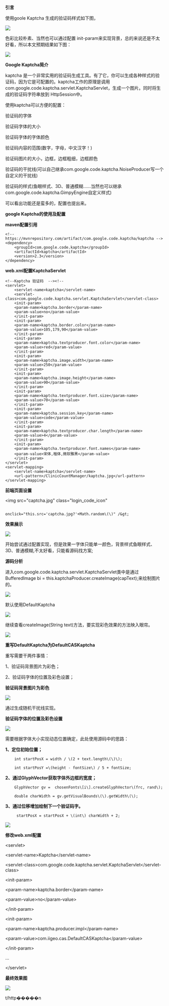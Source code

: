 **引言**

使用goole Kaptcha 生成的验证码样式如下图，

![](file:///C:\Users\WANGXB~1\AppData\Local\Temp\ksohtml\wpsDD37.tmp.jpg)

色彩比较朴素、当然也可以通过配置 init-param来实现背景，总的来说还是不太好看，所以本文预期结果如下图：

![](file:///C:\Users\WANGXB~1\AppData\Local\Temp\ksohtml\wpsDD38.tmp.jpg)

**Google Kaptcha简介**

kaptcha 是一个非常实用的验证码生成工具。有了它，你可以生成各种样式的验证码，因为它是可配置的。kaptcha工作的原理是调用 com.google.code.kaptcha.servlet.KaptchaServlet，生成一个图片。同时将生成的验证码字符串放到 HttpSession中。

使用kaptcha可以方便的配置：

验证码的字体

验证码字体的大小

验证码字体的字体颜色

验证码内容的范围\(数字，字母，中文汉字！\)

验证码图片的大小，边框，边框粗细，边框颜色

验证码的干扰线\(可以自己继承com.google.code.kaptcha.NoiseProducer写一个自定义的干扰线\)

验证码的样式\(鱼眼样式、3D、普通模糊……当然也可以继承com.google.code.kaptcha.GimpyEngine自定义样式\)

可以看出功能还是蛮多的，配置也提出来。

**google Kaptcha的使用及配置**

**maven配置引用**

```
<!-- https://mvnrepository.com/artifact/com.google.code.kaptcha/kaptcha -->
<dependency>
    <groupId>com.google.code.kaptcha</groupId>
    <artifactId>kaptcha</artifactId>
    <version>2.3</version>
</dependency>
```

**web.xml配置KaptchaServlet**

```
<!--Kaptcha 验证码  --><!--
<servlet>
    <servlet-name>kaptcha</servlet-name>
    <servlet-class>com.google.code.kaptcha.servlet.KaptchaServlet</servlet-class>
    <init-param>
    <param-name>kaptcha.border</param-name>
    <param-value>no</param-value>
    </init-param>
    <init-param>
    <param-name>kaptcha.border.color</param-name>
    <param-value>105,179,90</param-value>
    </init-param>
    <init-param>
    <param-name>kaptcha.textproducer.font.color</param-name>
    <param-value>red</param-value>
    </init-param>
    <init-param>
    <param-name>kaptcha.image.width</param-name>
    <param-value>250</param-value>
    </init-param>
    <init-param>
    <param-name>kaptcha.image.height</param-name>
    <param-value>90</param-value>
    </init-param>
    <init-param>
    <param-name>kaptcha.textproducer.font.size</param-name>
    <param-value>70</param-value>
    </init-param>
    <init-param>
    <param-name>kaptcha.session.key</param-name>
    <param-value>code</param-value>
    </init-param>
    <init-param>
    <param-name>kaptcha.textproducer.char.length</param-name>
    <param-value>4</param-value>
    </init-param>
    <init-param>
    <param-name>kaptcha.textproducer.font.names</param-name>
    <param-value>宋体,楷体,微软雅黑</param-value>
    </init-param>
</servlet>
<servlet-mapping>
    <servlet-name>kaptcha</servlet-name>
    <url-pattern>/ClinicCountManager/kaptcha.jpg</url-pattern>
</servlet-mapping>
```

**前端页面设置**

&lt;img src="captcha.jpg" class="login\_code\_icon"

```
                            onclick="this.src='captcha.jpg?'+Math.random\(\)" /&gt;
```

**效果展示**

![](file:///C:\Users\WANGXB~1\AppData\Local\Temp\ksohtml\wpsDD39.tmp.jpg)

开始尝试通过配置实现，但是效果一字体只能单一颜色，背景样式鱼眼样式、3D、普通模糊,不太好看，只能看源码找方案;

**源码分析**

进入com.google.code.kaptcha.servlet.KaptchaServlet类中是通过BufferedImage bi = this.kaptchaProducer.createImage\(capText\);来绘制图片的。

![](file:///C:\Users\WANGXB~1\AppData\Local\Temp\ksohtml\wpsDD3A.tmp.jpg)

默认使用DefaultKaptcha

![](file:///C:\Users\WANGXB~1\AppData\Local\Temp\ksohtml\wpsDD3B.tmp.jpg)

继续查看createImage\(String text\)方法，要实现彩色效果的方法映入眼帘。

![](file:///C:\Users\WANGXB~1\AppData\Local\Temp\ksohtml\wpsDD4C.tmp.jpg)

**重写DefaultKaptcha为DefaultCASKaptcha**

重写需要干两件事情：

1、验证码背景图片为彩色；

2、验证码字体的位置及彩色设置；

**验证码背景图片为彩色**

![](file:///C:\Users\WANGXB~1\AppData\Local\Temp\ksohtml\wpsDD4D.tmp.jpg)

通过生成随机干扰线实现。

**验证码字体的位置及彩色设置**

![](file:///C:\Users\WANGXB~1\AppData\Local\Temp\ksohtml\wpsDD4E.tmp.jpg)

需要根据字体大小实现动态位置确定，此处使用源码中的思路：

**1、定位初始位置；**

```
    int startPosX = width / \(2 + text.length\(\)\);

    int startPosY =\(height - fontSize\) / 5 + fontSize;
```

**2、通过GlyphVector获取字体外边框的宽度；**

```
    GlyphVector gv =  chosenFonts\[i\].createGlyphVector\(frc, rand\);

    double charWidth = gv.getVisualBounds\(\).getWidth\(\);
```

**3、通过位移增加绘制下一个验证码字。**

```
     startPosX = startPosX + \(int\) charWidth + 2;
```

![](file:///C:\Users\WANGXB~1\AppData\Local\Temp\ksohtml\wpsDD5F.tmp.jpg)

**修改web.xml配置**

&lt;servlet&gt;

&lt;servlet-name&gt;Kaptcha&lt;/servlet-name&gt;

&lt;servlet-class&gt;com.google.code.kaptcha.servlet.KaptchaServlet&lt;/servlet-class&gt;

&lt;init-param&gt;

&lt;param-name&gt;kaptcha.border&lt;/param-name&gt;

&lt;param-value&gt;no&lt;/param-value&gt;

&lt;/init-param&gt;

&lt;init-param&gt;

&lt;param-name&gt;kaptcha.producer.impl&lt;/param-name&gt;

&lt;param-value&gt;com.iigeo.cas.DefaultCASKaptcha&lt;/param-value&gt;

&lt;/init-param&gt;

...

&lt;/servlet&gt;

**最终效果图**

![](file:///C:\Users\WANGXB~1\AppData\Local\Temp\ksohtml\wpsDD60.tmp.jpg)

t/http�����n

